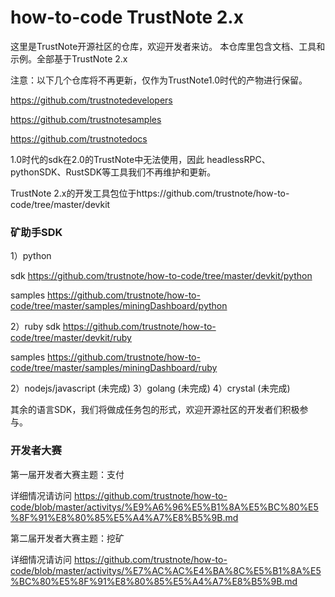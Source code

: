 # how-to-code TrustNote 2.x

这里是TrustNote开源社区的仓库，欢迎开发者来访。
本仓库里包含文档、工具和示例。全部基于TrustNote 2.x

注意：以下几个仓库将不再更新，仅作为TrustNote1.0时代的产物进行保留。

https://github.com/trustnotedevelopers

https://github.com/trustnotesamples

https://github.com/trustnotedocs


1.0时代的sdk在2.0的TrustNote中无法使用，因此 headlessRPC、pythonSDK、RustSDK等工具我们不再维护和更新。

TrustNote 2.x的开发工具包位于https://github.com/trustnote/how-to-code/tree/master/devkit 

### 矿助手SDK

1）python

sdk
https://github.com/trustnote/how-to-code/tree/master/devkit/python

samples
https://github.com/trustnote/how-to-code/tree/master/samples/miningDashboard/python

2）ruby
sdk
https://github.com/trustnote/how-to-code/tree/master/devkit/ruby

samples
https://github.com/trustnote/how-to-code/tree/master/samples/miningDashboard/ruby

2）nodejs/javascript
(未完成)
3）golang
(未完成)
4）crystal
(未完成)

其余的语言SDK，我们将做成任务包的形式，欢迎开源社区的开发者们积极参与。

### 开发者大赛

第一届开发者大赛主题：支付

详细情况请访问 https://github.com/trustnote/how-to-code/blob/master/activitys/%E9%A6%96%E5%B1%8A%E5%BC%80%E5%8F%91%E8%80%85%E5%A4%A7%E8%B5%9B.md

第二届开发者大赛主题：挖矿

详细情况请访问 https://github.com/trustnote/how-to-code/blob/master/activitys/%E7%AC%AC%E4%BA%8C%E5%B1%8A%E5%BC%80%E5%8F%91%E8%80%85%E5%A4%A7%E8%B5%9B.md



